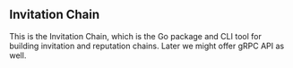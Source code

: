 ## Invitation Chain

This is the Invitation Chain, which is the Go package and CLI tool for building
invitation and reputation chains. Later we might offer gRPC API as well.


